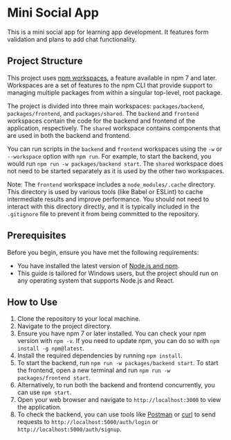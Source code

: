 # Mini Social App

This is a mini social app for learning app development. It features form validation and plans to add chat functionality.

## Project Structure

This project uses [npm workspaces](https://docs.npmjs.com/cli/v7/using-npm/workspaces), a feature available in npm 7 and later. Workspaces are a set of features to the npm CLI that provide support to managing multiple packages from within a singular top-level, root package.

The project is divided into three main workspaces: `packages/backend`, `packages/frontend`, and `packages/shared`. The `backend` and `frontend` workspaces contain the code for the backend and frontend of the application, respectively. The `shared` workspace contains components that are used in both the backend and frontend.

You can run scripts in the `backend` and `frontend` workspaces using the `-w` or `--workspace` option with `npm run`. For example, to start the backend, you would run `npm run -w packages/backend start`. The `shared` workspace does not need to be started separately as it is used by the other two workspaces.

Note: The `frontend` workspace includes a `node_modules/.cache` directory. This directory is used by various tools (like Babel or ESLint) to cache intermediate results and improve performance. You should not need to interact with this directory directly, and it is typically included in the `.gitignore` file to prevent it from being committed to the repository.

## Prerequisites

Before you begin, ensure you have met the following requirements:

* You have installed the latest version of [Node.js and npm](https://nodejs.org/en/download/).
* This guide is tailored for Windows users, but the project should run on any operating system that supports Node.js and React.

## How to Use

1. Clone the repository to your local machine.
2. Navigate to the project directory.
3. Ensure you have npm 7 or later installed. You can check your npm version with `npm -v`. If you need to update npm, you can do so with `npm install -g npm@latest`.
4. Install the required dependencies by running `npm install`.
5. To start the backend, run `npm run -w packages/backend start`. To start the frontend, open a new terminal and run `npm run -w packages/frontend start`.
6. Alternatively, to run both the backend and frontend concurrently, you can use `npm start`.
7. Open your web browser and navigate to `http://localhost:3000` to view the application.
8. To check the backend, you can use tools like [Postman](https://www.postman.com/) or [curl](https://curl.se/) to send requests to `http://localhost:5000/auth/login` or `http://localhost:5000/auth/signup`.